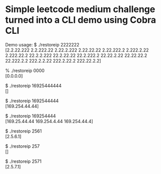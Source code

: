 # Simple leetcode medium challenge turned into a CLI demo using Cobra CLI

Demo usage:
$ ./restoreip 2222222\
[2.2.22.222 2.2.222.22 2.22.2.222 2.22.22.22 2.22.222.2 2.222.2.22 2.222.22.2 22.2.2.222 22.2.22.22 22.2.222.2 22.22.2.22 22.22.22.2 22.222.2.2 222.2.2.22 222.2.22.2 222.22.2.2]

% ./restoreip 0000\
[0.0.0.0]

$ ./restoreip 16925444444\
[]

$ ./restoreip 1692544444\
[169.254.44.44]

$ ./restoreip 169254444\
[169.25.44.44 169.254.4.44 169.254.44.4]

$ ./restoreip 2561\
[2.5.6.1]

$ ./restoreip 257\
[]

$ ./restoreip 2571\
[2.5.7.1]
